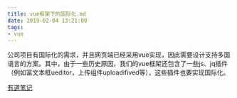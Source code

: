 ```yaml
---
title: vue框架下的国际化.md
date: 2019-02-04 13:21:09
tags:
- vue
---
```

公司项目有国际化的需求，并且网页端已经采用vue实现，因此需要设计支持多国语言的方案。其中，由于一些历史原因，我们的vue框架还包含了一些js、jq插件（例如富文本框ueditor，上传组件uploadifived等），这些插件也要实现国际化。

<a href="http://note.youdao.com/noteshare?id=93a785dac7d94ff72949c16109bca807&sub=FF72FBD486774A2B8FA687383BBC6B18" target="_blank">有道笔记</a>
